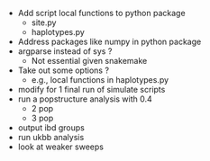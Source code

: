 - Add script local functions to python package
  - site.py
  - haplotypes.py
- Address packages like numpy in python package
- argparse instead of sys ?
  - Not essential given snakemake
- Take out some options ?
  - e.g., local functions in haplotypes.py
- modify for 1 final run of simulate scripts
- run a popstructure analysis with 0.4
  - 2 pop
  - 3 pop
- output ibd groups
- run ukbb analysis
- look at weaker sweeps
